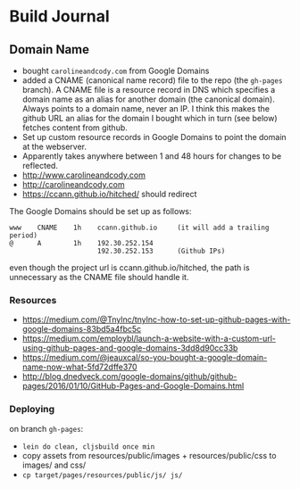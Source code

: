 # Build Journal

## Domain Name
- bought `carolineandcody.com` from Google Domains
- added a CNAME (canonical name record) file to the repo (the `gh-pages` branch). A CNAME
  file is a resource record in DNS which specifies a domain name as an alias for another
  domain (the canonical domain). Always points to a domain name, never an IP. I think
  this makes the github URL an alias for the domain I bought which in turn (see below)
  fetches content from github.
- Set up custom resource records in Google Domains to point the domain at the webserver.
- Apparently takes anywhere between 1 and 48 hours for changes to be reflected.
- http://www.carolineandcody.com
- http://carolineandcody.com
- https://ccann.github.io/hitched/ should redirect

The Google Domains should be set up as follows:

``` text
www    CNAME    1h    ccann.github.io     (it will add a trailing period)
@      A        1h    192.30.252.154
                      192.30.252.153      (Github IPs)
```

even though the project url is ccann.github.io/hitched, the path is unnecessary as the
CNAME file should handle it.

### Resources

- https://medium.com/@Tnylnc/tnylnc-how-to-set-up-github-pages-with-google-domains-83bd5a4fbc5c
- https://medium.com/employbl/launch-a-website-with-a-custom-url-using-github-pages-and-google-domains-3dd8d90cc33b
- https://medium.com/@jeauxcal/so-you-bought-a-google-domain-name-now-what-5fd72dffe370
- http://blog.dnedveck.com/google-domains/github/github-pages/2016/01/10/GitHub-Pages-and-Google-Domains.html


### Deploying

on branch `gh-pages`:

- `lein do clean, cljsbuild once min`
- copy assets from resources/public/images + resources/public/css to images/ and css/
- `cp target/pages/resources/public/js/ js/`
